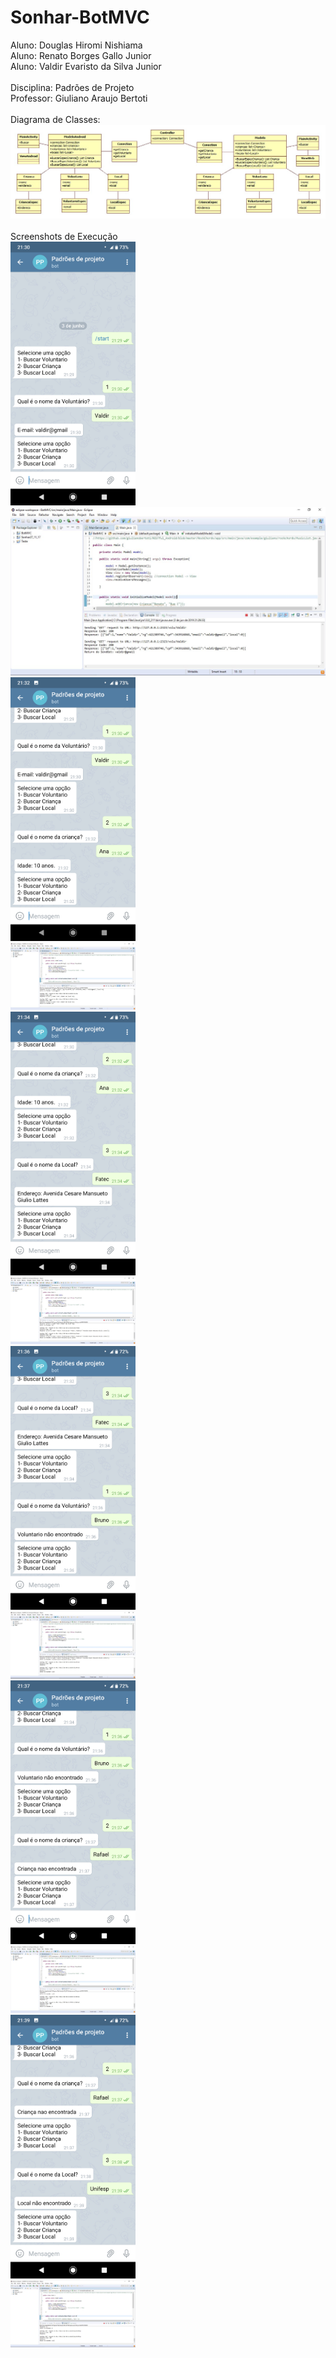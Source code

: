 # Sonhar-BotMVC

Aluno: Douglas Hiromi Nishiama <br/>
Aluno: Renato Borges Gallo Junior <br/>
Aluno: Valdir Evaristo da Silva Junior <br/>
<br/>
Disciplina: Padrões de Projeto<br/>
Professor: Giuliano Araujo Bertoti</br>
</br>
Diagrama de Classes:</br>
![UML](https://github.com/dnishiama/Sonhar-BotMVC/blob/master/Imagens/UML/Main.jpg)
</br>
</br>
Screenshots de Execução</br>
<img src="https://github.com/dnishiama/Sonhar-BotMVC/blob/master/Imagens/Screenshots/Celular1.png" alt="drawing" width="200"/></br>
<img src="https://github.com/dnishiama/Sonhar-BotMVC/blob/master/Imagens/Screenshots/Eclipse1.JPG" alt="drawing" width="800"/></br>
<img src="https://github.com/dnishiama/Sonhar-BotMVC/blob/master/Imagens/Screenshots/Celular2.png" alt="drawing" width="200"/></br>
<img src="https://github.com/dnishiama/Sonhar-BotMVC/blob/master/Imagens/Screenshots/Eclipse2.JPG" alt="drawing" width="200"/></br>
<img src="https://github.com/dnishiama/Sonhar-BotMVC/blob/master/Imagens/Screenshots/Celular3.png" alt="drawing" width="200"/></br>
<img src="https://github.com/dnishiama/Sonhar-BotMVC/blob/master/Imagens/Screenshots/Eclipse3.JPG" alt="drawing" width="200"/></br>
<img src="https://github.com/dnishiama/Sonhar-BotMVC/blob/master/Imagens/Screenshots/Celular4.png" alt="drawing" width="200"/></br>
<img src="https://github.com/dnishiama/Sonhar-BotMVC/blob/master/Imagens/Screenshots/Eclipse4.JPG" alt="drawing" width="200"/></br>
<img src="https://github.com/dnishiama/Sonhar-BotMVC/blob/master/Imagens/Screenshots/Celular5.png" alt="drawing" width="200"/></br>
<img src="https://github.com/dnishiama/Sonhar-BotMVC/blob/master/Imagens/Screenshots/Eclipse5.JPG" alt="drawing" width="200"/></br>
<img src="https://github.com/dnishiama/Sonhar-BotMVC/blob/master/Imagens/Screenshots/Celular6.png" alt="drawing" width="200"/></br>
<img src="https://github.com/dnishiama/Sonhar-BotMVC/blob/master/Imagens/Screenshots/Eclipse6.JPG" alt="drawing" width="200"/></br>
